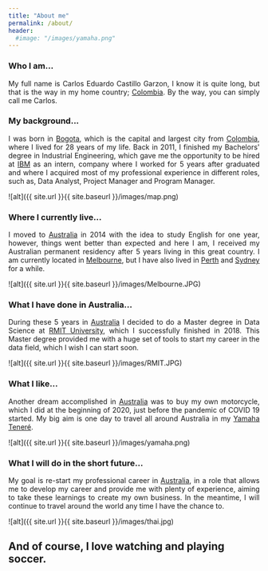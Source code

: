 ```yaml
---
title: "About me"
permalink: /about/
header:
  #image: "/images/yamaha.png"
---
```


### Who I am...
<div style="text-align: justify"> My full name is Carlos Eduardo Castillo Garzon, I know it is quite long, but that is the way in my home country; <a href="https://en.wikipedia.org/wiki/Colombia">Colombia</a>. By the way, you can simply call me Carlos.</div>

### My background...

<div style="text-align: justify">I was born in <a href="https://en.wikipedia.org/wiki/Bogot%C3%A1">Bogota</a>, which is the capital and largest city from <a href="https://en.wikipedia.org/wiki/Colombia">Colombia</a>, where I lived for 28 years of my life. Back in 2011, I finished my Bachelors' degree in Industrial Engineering, which gave me the opportunity to be hired at <a href="https://www.ibm.com/au-en">IBM</a> as an intern, company where I worked for 5 years after graduated and where I acquired most of my professional experience in different roles, such as, Data Analyst, Project Manager and Program Manager.</div>

![alt]({{ site.url }}{{ site.baseurl }}/images/map.png)

### Where I currently live...


<div style="text-align: justify">I moved to <a href="https://en.wikipedia.org/wiki/Australia">Australia</a> in 2014 with the idea to study English for one year, however, things went better than expected and here I am, I received my Australian permanent residency after 5 years living in this great country. I am currently located in <a href="https://en.wikipedia.org/wiki/Melbourne">Melbourne</a>, but I have also lived in <a href="https://en.wikipedia.org/wiki/Perth">Perth</a> and <a href="https://en.wikipedia.org/wiki/Sydney">Sydney</a> for a while.</div>

![alt]({{ site.url }}{{ site.baseurl }}/images/Melbourne.JPG)

### What I have done in Australia...

<div style="text-align: justify">During these 5 years in <a href="https://en.wikipedia.org/wiki/Australia">Australia</a> I decided to do a Master degree in Data Science at <a href="https://www.rmit.edu.au/">RMIT University</a>, which I successfully finished in 2018. This Master degree provided me with a huge set of tools to start my career in the data field, which I wish I can start soon.</div>

![alt]({{ site.url }}{{ site.baseurl }}/images/RMIT.JPG)

### What I like...


<div style="text-align: justify">Another dream accomplished in <a href="https://en.wikipedia.org/wiki/Australia">Australia</a> was to buy my own motorcycle, which I did at the beginning of 2020, just before the pandemic of COVID 19 started. My big aim is one day to travel all around Australia in my <a href="https://en.wikipedia.org/wiki/Yamaha_XT660Z_T%C3%A9n%C3%A9r%C3%A9">Yamaha Teneré</a>.</div>

![alt]({{ site.url }}{{ site.baseurl }}/images/yamaha.png)

### What I will do in the short future...


<div style="text-align: justify">My goal is re-start my professional career in <a href="https://en.wikipedia.org/wiki/Australia">Australia</a>, in a role that allows me to develop my career and provide me with plenty of experience, aiming to take these learnings to create my own business.
In the meantime, I will continue to travel around the world any time I have the chance to.</div>

![alt]({{ site.url }}{{ site.baseurl }}/images/thai.jpg)

## And of course, I love watching and playing soccer.
